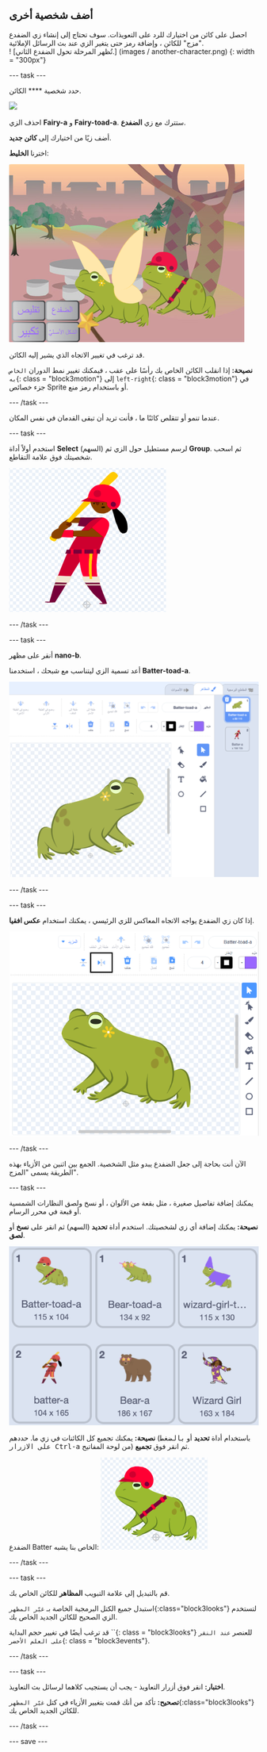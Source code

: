 ## أضف شخصية أخرى

<div style="display: flex; flex-wrap: wrap">
<div style="flex-basis: 200px; flex-grow: 1; margin-right: 15px;">
احصل على كائن من اختيارك للرد على التعويذات. سوف تحتاج إلى إنشاء زي الضفدع "مزج" للكائن ، وإضافة رمز حتى يتغير الزي عند بث الرسائل الإملائية.
</div>
<div>
! [تُظهر المرحلة تحول الضفدع الثاني.] (images / another-character.png) {: width = "300px"}
</div>
</div>

--- task ---

حدد شخصية **** الكائن.

![](images/duplicate-fairy.png)

احذف الزي **Fairy-a** و **Fairy-toad-a**. ستترك مع زي **الضفدع**.

أضف زيًا من اختيارك إلى **كائن جديد**.

اخترنا **الخليط**:

![](images/batter-on-stage.png)

قد ترغب في تغيير الاتجاه الذي يشير إليه الكائن.

**نصيحة:** إذا انقلب الكائن الخاص بك رأسًا على عقب ، فيمكنك تغيير نمط الدوران `الخاص به`{: class = "block3motion"} إلى `left-right`{: class = "block3motion"} في جزء خصائص Sprite أو باستخدام رمز منع.

--- /task ---

عندما تنمو أو تتقلص كائنًا ما ، فأنت تريد أن تبقى القدمان في نفس المكان.

--- task ---

استخدم أولاً أداة **Select** (السهم) لرسم مستطيل حول الزي ثم **Group**. ثم اسحب شخصيتك فوق علامة التقاطع.

![](images/character2-crosshair.png)

--- /task ---

--- task ---

أنقر على مظهر **nano-b**.

أعد تسمية الزي ليتناسب مع شبحك ، استخدمنا **Batter-toad-a**.

![](images/batter-toad-a-added.png)

--- /task ---

--- task ---

إذا كان زي الضفدع يواجه الاتجاه المعاكس للزي الرئيسي ، يمكنك استخدام **عكس افقيا**.

![](images/flip-horizontal.png)

--- /task ---

الآن أنت بحاجة إلى جعل الضفدع يبدو مثل الشخصية. الجمع بين اثنين من الأزياء بهذه الطريقة يسمى "المزج".

--- task ---

يمكنك إضافة تفاصيل صغيرة ، مثل بقعة من الألوان ، أو نسخ ولصق النظارات الشمسية أو قبعة في محرر الرسام.

**نصيحة:** يمكنك إضافة أي زي لشخصيتك. استخدم أداة **تحديد** (السهم) ثم انقر على **نسخ** أو **لصق**.

![](images/editing-options.png)

**نصيحة:** يمكنك تجميع كل الكائنات في زي ما. حددهم (باستخدام أداة **تحديد** أو <kbd> بالضغط على الازرار Ctrl-a</kbd> من لوحة المفاتيح) ثم انقر فوق **تجميع**.

الضفدع Batter الخاص بنا يشبه: ![](images/batter-toad.png)

--- /task ---

--- task ---

قم بالتبديل إلى علامة التبويب **المظاهر** للكائن الخاص بك.

استبدل جميع الكتل البرمجية الخاصة بـ `غيّر المظهر`{:class="block3looks"} لتستخدم الزي الصحيح للكائن الجديد الخاص بك.

قد ترغب أيضًا في تغيير حجم البداية ``{: class = "block3looks"} للعنصر `عند النقر على العلم الأخضر`{: class = "block3events"}.

--- /task ---

--- task ---

**اختبار:** انقر فوق أزرار التعاويذ - يجب أن يستجيب كلاهما لرسائل بث التعاويذ.

**تصحيح:** تأكد من أنك قمت بتغيير الأزياء في كتل `غيّر المظهر`{:class="block3looks"} للكائن الجديد الخاص بك.

--- /task ---

--- save ---
